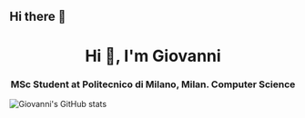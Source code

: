 ## Hi there 👋

<h1 align="center">Hi 👋, I'm Giovanni</h1>
<h3 align="center">MSc Student at Politecnico di Milano, Milan. Computer Science</h3>

![Giovanni's GitHub stats](https://github-readme-stats.vercel.app/api?username=giovanni-ni)
